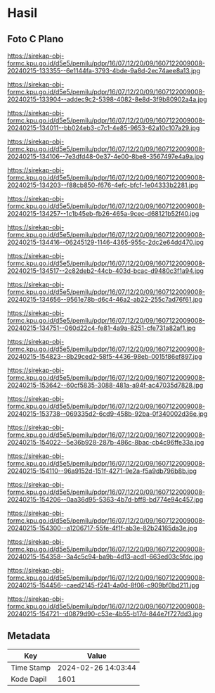# Hasil

## Foto C Plano

https://sirekap-obj-formc.kpu.go.id/d5e5/pemilu/pdpr/16/07/12/20/09/1607122009008-20240215-133355--6e1144fa-3793-4bde-9a8d-2ec74aee8a13.jpg

https://sirekap-obj-formc.kpu.go.id/d5e5/pemilu/pdpr/16/07/12/20/09/1607122009008-20240215-133904--addec9c2-5398-4082-8e8d-3f9b80902a4a.jpg

https://sirekap-obj-formc.kpu.go.id/d5e5/pemilu/pdpr/16/07/12/20/09/1607122009008-20240215-134011--bb024eb3-c7c1-4e85-9653-62a10c107a29.jpg

https://sirekap-obj-formc.kpu.go.id/d5e5/pemilu/pdpr/16/07/12/20/09/1607122009008-20240215-134106--7e3dfd48-0e37-4e00-8be8-3567497e4a9a.jpg

https://sirekap-obj-formc.kpu.go.id/d5e5/pemilu/pdpr/16/07/12/20/09/1607122009008-20240215-134203--f88cb850-f676-4efc-bfcf-1e04333b2281.jpg

https://sirekap-obj-formc.kpu.go.id/d5e5/pemilu/pdpr/16/07/12/20/09/1607122009008-20240215-134257--1c1b45eb-fb26-465a-9cec-d68121b52f40.jpg

https://sirekap-obj-formc.kpu.go.id/d5e5/pemilu/pdpr/16/07/12/20/09/1607122009008-20240215-134416--06245129-1146-4365-955c-2dc2e64dd470.jpg

https://sirekap-obj-formc.kpu.go.id/d5e5/pemilu/pdpr/16/07/12/20/09/1607122009008-20240215-134517--2c82deb2-44cb-403d-bcac-d9480c3f1a94.jpg

https://sirekap-obj-formc.kpu.go.id/d5e5/pemilu/pdpr/16/07/12/20/09/1607122009008-20240215-134656--9561e78b-d6c4-46a2-ab22-255c7ad76f61.jpg

https://sirekap-obj-formc.kpu.go.id/d5e5/pemilu/pdpr/16/07/12/20/09/1607122009008-20240215-134751--060d22c4-fe81-4a9a-8251-cfe731a82af1.jpg

https://sirekap-obj-formc.kpu.go.id/d5e5/pemilu/pdpr/16/07/12/20/09/1607122009008-20240215-154823--8b29ced2-58f5-4436-98eb-0015f86ef897.jpg

https://sirekap-obj-formc.kpu.go.id/d5e5/pemilu/pdpr/16/07/12/20/09/1607122009008-20240215-153642--60cf5835-3088-481a-a94f-ac47035d7828.jpg

https://sirekap-obj-formc.kpu.go.id/d5e5/pemilu/pdpr/16/07/12/20/09/1607122009008-20240215-153738--069335d2-6cd9-458b-92ba-0f340002d36e.jpg

https://sirekap-obj-formc.kpu.go.id/d5e5/pemilu/pdpr/16/07/12/20/09/1607122009008-20240215-154022--5e36b928-287b-486c-8bac-cb4c96ffe33a.jpg

https://sirekap-obj-formc.kpu.go.id/d5e5/pemilu/pdpr/16/07/12/20/09/1607122009008-20240215-154110--96a9152d-151f-4271-9e2a-f5a9db796b8b.jpg

https://sirekap-obj-formc.kpu.go.id/d5e5/pemilu/pdpr/16/07/12/20/09/1607122009008-20240215-154206--0aa36d95-5363-4b7d-bff8-bd774e94c457.jpg

https://sirekap-obj-formc.kpu.go.id/d5e5/pemilu/pdpr/16/07/12/20/09/1607122009008-20240215-154300--a1206717-55fe-4f1f-ab3e-82b24165da3e.jpg

https://sirekap-obj-formc.kpu.go.id/d5e5/pemilu/pdpr/16/07/12/20/09/1607122009008-20240215-154358--3a4c5c94-ba9b-4d13-acd1-663ed03c5fdc.jpg

https://sirekap-obj-formc.kpu.go.id/d5e5/pemilu/pdpr/16/07/12/20/09/1607122009008-20240215-154456--caed2145-f241-4a0d-8f06-c909bf0bd211.jpg

https://sirekap-obj-formc.kpu.go.id/d5e5/pemilu/pdpr/16/07/12/20/09/1607122009008-20240215-154721--d0879d90-c53e-4b55-b17d-844e7f727dd3.jpg


## Metadata

| Key        | Value               |
| ---------- | ------------------- |
| Time Stamp | 2024-02-26 14:03:44 |
| Kode Dapil | 1601                |



